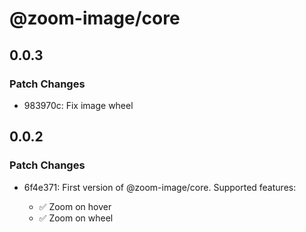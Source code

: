 # @zoom-image/core

## 0.0.3

### Patch Changes

- 983970c: Fix image wheel

## 0.0.2

### Patch Changes

- 6f4e371: First version of @zoom-image/core. Supported features:

  - ✅ Zoom on hover
  - ✅ Zoom on wheel
